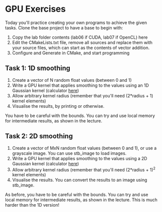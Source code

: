 # GPU Exercises

Today you'll practice creating your own programs to achieve the given tasks. Clone the base project to have a base to begin with:

1. Copy the lab folder contents (lab06 if CUDA, lab07 if OpenCL) here 
2. Edit the CMakeLists.txt file, remove all sources and replace them with your source files, which can start as the contents of vector addition.
3. Configure and Generate in CMake, and start programming

## Task 1: 1D smoothing

1. Create a vector of N random float values (between 0 and 1)
2. Write a GPU kernel that applies smoothing to the values using an 1D Gaussian kernel (calculator [here](https://web.archive.org/web/20220916052214/http://dev.theomader.com/gaussian-kernel-calculator/))
3. Allow arbitrary kernel radius (remember that you'll need (2\*radius + 1) kernel elements)
4. Visualise the results, by printing or otherwise.

You have to be careful with the bounds. You can try and use local memory for intermediate results, as shown in the lecture.

## Task 2: 2D smoothing

1. Create a vector of MxN random float values (between 0 and 1), or use a grayscale image. You can use stb_image to load images.
2. Write a GPU kernel that applies smoothing to the values using a 2D Gaussian kernel (calculator [here](https://web.archive.org/web/20220916052214/http://dev.theomader.com/gaussian-kernel-calculator/))
3. Allow arbitrary kernel radius (remember that you'll need (2\*radius + 1)<sup>2</sup> kernel elements)
4. Visualise the results. You can convert the results to an image using stb_image.

As before, you have to be careful with the bounds. You can try and use local memory for intermediate results, as shown in the lecture. This is much harder than the 1D version!
